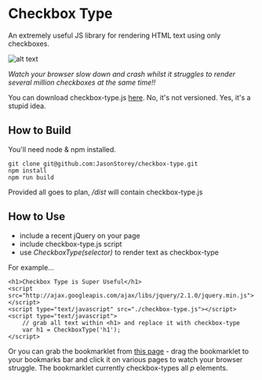 Checkbox Type
=============

An extremely useful JS library for rendering HTML text using only checkboxes.

![alt text](http://jasonstorey.co.uk/checkbox/checkbox-type.png "Checkbox type screenshot")

*Watch your browser slow down and crash whilst it struggles to render several million checkboxes at the same time!!*

You can download checkbox-type.js [here](http://jasonstorey.co.uk/checkbox/checkbox-type.min.js). No, it's not versioned. Yes, it's a stupid idea.

How to Build
------
You'll need node & npm installed.

    git clone git@github.com:JasonStorey/checkbox-type.git
    npm install
    npm run build

Provided all goes to plan, */dist* will contain checkbox-type.js

How to Use
-------
* include a recent jQuery on your page
* include checkbox-type.js script
* use *CheckboxType(selector)* to render text as checkbox-type

For example...
    
    <h1>Checkbox Type is Super Useful</h1>
    <script src="http://ajax.googleapis.com/ajax/libs/jquery/2.1.0/jquery.min.js"></script>
    <script type="text/javascript" src="./checkbox-type.js"></script>
    <script type="text/javascript">
        // grab all text within <h1> and replace it with checkbox-type
		var h1 = CheckboxType('h1');
	</script>
    
Or you can grab the bookmarklet from [this page](http://jasonstorey.co.uk/checkbox/) - drag the bookmarklet to your bookmarks bar and click it on various pages to watch your browser struggle. The bookmarklet currently checkbox-types all *p* elements.
